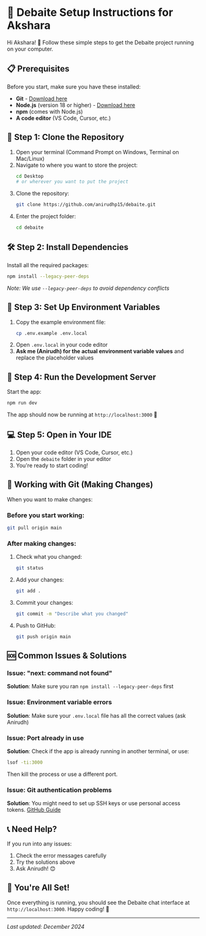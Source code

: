 # 🚀 Debaite Setup Instructions for Akshara

Hi Akshara! 👋 Follow these simple steps to get the Debaite project running on your computer.

## 📋 Prerequisites

Before you start, make sure you have these installed:

- **Git** - [Download here](https://git-scm.com/downloads)
- **Node.js** (version 18 or higher) - [Download here](https://nodejs.org/)
- **npm** (comes with Node.js)
- **A code editor** (VS Code, Cursor, etc.)

## 🔄 Step 1: Clone the Repository

1. Open your terminal (Command Prompt on Windows, Terminal on Mac/Linux)
2. Navigate to where you want to store the project:
   ```bash
   cd Desktop
   # or wherever you want to put the project
   ```
3. Clone the repository:
   ```bash
   git clone https://github.com/anirudhp15/debaite.git
   ```
4. Enter the project folder:
   ```bash
   cd debaite
   ```

## 🛠️ Step 2: Install Dependencies

Install all the required packages:

```bash
npm install --legacy-peer-deps
```

_Note: We use `--legacy-peer-deps` to avoid dependency conflicts_

## 🔑 Step 3: Set Up Environment Variables

1. Copy the example environment file:
   ```bash
   cp .env.example .env.local
   ```
2. Open `.env.local` in your code editor
3. **Ask me (Anirudh) for the actual environment variable values** and replace the placeholder values

## 🎯 Step 4: Run the Development Server

Start the app:

```bash
npm run dev
```

The app should now be running at `http://localhost:3000` 🎉

## 💻 Step 5: Open in Your IDE

1. Open your code editor (VS Code, Cursor, etc.)
2. Open the `debaite` folder in your editor
3. You're ready to start coding!

## 🔄 Working with Git (Making Changes)

When you want to make changes:

### Before you start working:

```bash
git pull origin main
```

### After making changes:

1. Check what you changed:
   ```bash
   git status
   ```
2. Add your changes:
   ```bash
   git add .
   ```
3. Commit your changes:
   ```bash
   git commit -m "Describe what you changed"
   ```
4. Push to GitHub:
   ```bash
   git push origin main
   ```

## 🆘 Common Issues & Solutions

### Issue: "next: command not found"

**Solution**: Make sure you ran `npm install --legacy-peer-deps` first

### Issue: Environment variable errors

**Solution**: Make sure your `.env.local` file has all the correct values (ask Anirudh)

### Issue: Port already in use

**Solution**: Check if the app is already running in another terminal, or use:

```bash
lsof -ti:3000
```

Then kill the process or use a different port.

### Issue: Git authentication problems

**Solution**: You might need to set up SSH keys or use personal access tokens. [GitHub Guide](https://docs.github.com/en/authentication)

## 📞 Need Help?

If you run into any issues:

1. Check the error messages carefully
2. Try the solutions above
3. Ask Anirudh! 😊

## 🎊 You're All Set!

Once everything is running, you should see the Debaite chat interface at `http://localhost:3000`. Happy coding! 🚀

---

_Last updated: December 2024_
